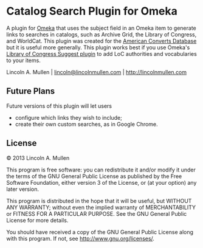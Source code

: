 # Catalog Search Plugin for Omeka

A plugin for [Omeka][] that uses the subject field in an Omeka item to
generate links to searches in catalogs, such as Archive Grid, the
Library of Congress, and WorldCat. This plugin was created for the
[American Converts Database][] but it is useful more generally. This
plugin works best if you use Omeka's [Library of Congress Suggest
plugin][] to add LoC authorities and vocabularies to your items.

Lincoln A. Mullen | lincoln@lincolnmullen.com | http://lincolnmullen.com

## Future Plans

Future versions of this plugin will let users

-   configure which links they wish to include;
-   create their own custom searches, as in Google Chrome.

## License

© 2013 Lincoln A. Mullen

This program is free software: you can redistribute it and/or modify it
under the terms of the GNU General Public License as published by the
Free Software Foundation, either version 3 of the License, or (at your
option) any later version.

This program is distributed in the hope that it will be useful, but
WITHOUT ANY WARRANTY; without even the implied warranty of
MERCHANTABILITY or FITNESS FOR A PARTICULAR PURPOSE. See the GNU General
Public License for more details.

You should have received a copy of the GNU General Public License along
with this program. If not, see http://www.gnu.org/licenses/.

  [Omeka]: http://omeka.org
  [American Converts Database]: http://americanconverts.org
  [Library of Congress Suggest plugin]: http://omeka.org/add-ons/plugins/library-of-congress-suggest/
